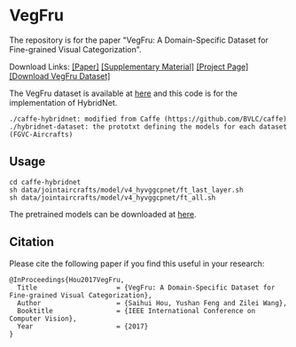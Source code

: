 # VegFru
The repository is for the paper "VegFru: A Domain-Specific Dataset for Fine-grained Visual Categorization".

Download Links: [[Paper]](http://home.ustc.edu.cn/~saihui/project/vegfru/iccv17_vegfru.pdf) [[Supplementary Material]](http://home.ustc.edu.cn/~saihui/project/vegfru/iccv17_sup_vegfru.pdf) [[Project Page]](http://home.ustc.edu.cn/~saihui/project/vegfru/vegfru_project.html) [[Download VegFru Dataset]](http://pan.baidu.com/s/1boSNcV9)
 
The VegFru dataset is available at [here](http://pan.baidu.com/s/1boSNcV9) and this code is for the implementation of HybridNet.
```
./caffe-hybridnet: modified from Caffe (https://github.com/BVLC/caffe)
./hybridnet-dataset: the prototxt defining the models for each dataset (FGVC-Aircrafts)
```

## Usage

```
cd caffe-hybridnet
sh data/jointaircrafts/model/v4_hyvggcpnet/ft_last_layer.sh
sh data/jointaircrafts/model/v4_hyvggcpnet/ft_all.sh
```
The pretrained models can be downloaded at [here](http://pan.baidu.com/s/1hrWGGSW).

## Citation
Please cite the following paper if you find this useful in your research:

	@InProceedings{Hou2017VegFru,
	  Title                    = {VegFru: A Domain-Specific Dataset for Fine-grained Visual Categorization},
	  Author                   = {Saihui Hou, Yushan Feng and Zilei Wang},
	  Booktitle                = {IEEE International Conference on Computer Vision},
	  Year                     = {2017}
	}
